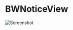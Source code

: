 BWNoticeView
============

![Screenshot](https://github.com/bluwave/BWNoticeView/raw/master/screenshots/1.png)



